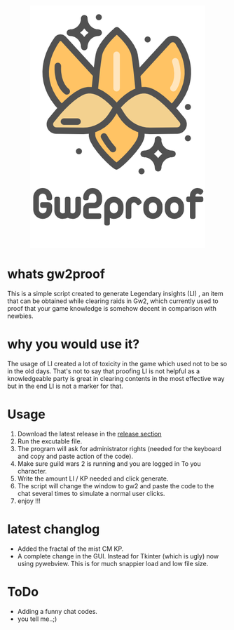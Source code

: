 <p align="center">
<img src="lilogo.png">
</p>

# whats gw2proof
This is a simple script created to generate Legendary insights (LI) , an item that can be obtained while clearing raids in Gw2, which currently used to proof that your game knowledge is somehow decent in comparison with newbies. 

# why you would use it?
The usage of LI created a lot of toxicity in the game which used not to be so in the old days. That's not to say that proofing LI is not helpful as a knowledgeable party is great in clearing contents in the most effective way but in the end LI is not a marker for that. 


# Usage

1. Download the latest release in the [release section](https://github.com/ajmandourah/gw2proof/releases)
2. Run the excutable file.
3. The program will ask for administrator rights (needed for the keyboard and copy and paste action of the code). 
4. Make sure guild wars 2 is running and you are logged in To you character. 
5. Write the amount LI / KP needed and click generate. 
6. The script will change the window to gw2 and paste the code to the chat several times to simulate a normal user clicks. 
7. enjoy !!!

# latest changlog
- Added the fractal of the mist CM KP.
- A complete change in the GUI. Instead for Tkinter (which is ugly) now using pywebview. This is for much snappier load and low file size.

# ToDo
- Adding a funny chat codes.
- you tell me..;)


